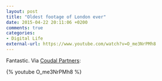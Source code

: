 ```yaml
---
layout: post
title: "Oldest footage of London ever"
date: 2015-04-22 20:11:06 +0200
comments: true
categories: 
- Digital Life
external-url: https://www.youtube.com/watch?v=O_me3NrPMh8
---
```


Fantastic. Via [Coudal Partners](http://coudal.com/archives/2015/04/oldest_footage.php):

{% youtube O_me3NrPMh8 %}